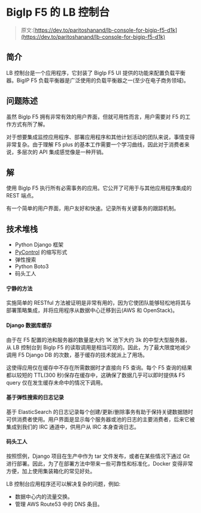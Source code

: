 # BigIp F5 的 LB 控制台

> 原文:[https://dev.to/paritoshanand/lb-console-for-bigip-f5-d1k](https://dev.to/paritoshanand/lb-console-for-bigip-f5-d1k)

## [](#introduction)简介

LB 控制台是一个应用程序，它封装了 BigIp F5 UI 提供的功能来配置负载平衡器。BigIP F5 负载平衡器是广泛使用的负载平衡器之一(至少在电子商务领域)。

## [](#problem-statement)问题陈述

虽然 BigIp F5 拥有非常有效的用户界面，但就可用性而言，用户需要对 F5 的工作方式有所了解。

对于想要集成监控应用程序、部署应用程序和其他计划活动的团队来说，事情变得非常复杂。由于理解 F5 plus 的基本工作需要一个学习曲线，因此对于消费者来说，多层次的 API 集成感觉像是一种开销。

## [](#solution)解

使用 BigIp F5 执行所有必需事务的应用。它公开了可用于与其他应用程序集成的 REST 端点。

有一个简单的用户界面，用户友好和快速。记录所有关键事务的跟踪机制。

## [](#tech-stack)技术堆栈

*   Python Django 框架
*   [PyControl](https://github.com/mcauthorn/pycontrol) 的缩写形式
*   弹性搜索
*   Python Boto3
*   码头工人

#### [](#restful-approach)宁静的方法

实施简单的 RESTful 方法被证明是非常有用的，因为它使团队能够轻松地将其与部署策略集成，并将应用程序从数据中心迁移到云(AWS 和 OpenStack)。

#### [](#django-db-caching)Django 数据库缓存

由于在 F5 配置的池和服务器的数量是大约 1K 池下大约 3k 的中型大型服务器，从 LB 控制台到 BigIp F5 的读取调用是相当可观的。因此，为了最大限度地减少调用 F5 Django DB 的次数，基于缓存的技术就派上了用场。

这使得应用仅在缓存中不存在所需数据时才直接向 F5 查询。每个 F5 查询的结果都以较短的 TTL(300 秒)保存在缓存中，这确保了数据几乎可以即时提供& F5 query 仅在发生缓存未命中的情况下调用。

#### [](#elasticsearch-based-logging)基于弹性搜索的日志记录

基于 ElasticSearch 的日志记录每个创建/更新/删除事务有助于保持关键数据随时可供消费者使用。用户界面是显示每个服务器或池的日志的主要消费者，后来它被集成到我们的 IRC 通道中，供用户从 IRC 本身查询日志。

#### [](#docker)码头工人

按照惯例，Django 项目在生产中作为 tar 文件发布，或者在某些情况下通过 Git 进行部署。因此，为了在部署方法中带来一些可靠性和标准化，Docker 变得非常方便，加上使用集装箱化的常见好处。

LB 控制台应用程序还可以解决复杂的问题，例如:

*   数据中心内的流量交换。
*   管理 AWS Route53 中的 DNS 条目。